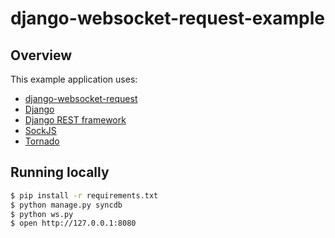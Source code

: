 # django-websocket-request-example

## Overview
This example application uses:

- [django-websocket-request](https://github.com/GetBlimp/django-websocket-request)
- [Django](https://www.djangoproject.com)
- [Django REST framework](http://django-rest-framework.org)
- [SockJS](http://sockjs.org)
- [Tornado](https://github.com/mrjoes/sockjs-tornado/)


## Running locally

``` bash
$ pip install -r requirements.txt
$ python manage.py syncdb
$ python ws.py
$ open http://127.0.0.1:8080
```

